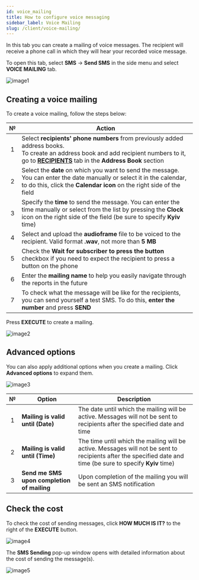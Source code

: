 ```yaml
---
id: voice_mailing
title: How to configure voice messaging
sidebar_label: Voice Mailing
slug: /client/voice-mailing/
---
```


In this tab you can create a mailing of voice messages. The recipient will receive a phone call in which they will hear your recorded voice message.

To open this tab, select **SMS** → **Send SMS** in the side menu and select **VOICE MAILING** tab.

![image1](/img/en/client_send_sms_voice_mailing/image1.png)

## Creating a voice mailing

To create a voice mailing, follow the steps below:

|  №  | Action |
| :-: | ------ |
| 1 | Select **recipients' phone numbers** from previously added address books. <br/> To create an address book and add recipient numbers to it, go to [**RECIPIENTS**](../address_book/recipients.md) tab in the **Address Book** section |
| 2 | Select the **date** on which you want to send the message. You can enter the date manually or select it in the calendar, to do this, click the **Calendar icon** on the right side of the field |
| 3 | Specify the **time** to send the message. You can enter the time manually or select from the list by pressing the **Clock** icon on the right side of the field (be sure to specify **Kyiv** time) |
| 4 | Select and upload the **audioframe** file to be voiced to the recipient. Valid format **.wav**, not more than **5 MB** |
| 5 | Check the **Wait for subscriber to press the button** checkbox if you need to expect the recipient to press a button on the phone |
| 6 | Enter the **mailing name** to help you easily navigate through the reports in the future |
| 7 | To check what the message will be like for the recipients, you can send yourself a test SMS. To do this, **enter the number** and press **SEND** |

Press **EXECUTE** to create a mailing.

![image2](/img/en/client_send_sms_voice_mailing/image2.png)

## Advanced options

You can also apply additional options when you create a mailing. Click **Advanced options** to expand them.

![image3](/img/en/client_send_sms_voice_mailing/image3.png)

|  №  | Option | Description |
| :-: | ------ | ----------- |
| 1 | **Mailing is valid until (Date)** | The date until which the mailing will be active. Messages will not be sent to recipients after the specified date and time |
| 2 | **Mailing is valid until (Time)** | The time until which the mailing will be active. Messages will not be sent to recipients after the specified date and time (be sure to specify **Kyiv** time) |
| 3 | **Send me SMS upon completion of mailing** | Upon completion of the mailing you will be sent an SMS notification |

## Check the cost

To check the cost of sending messages, click **HOW MUCH IS IT?** to the right of the **EXECUTE** button.

![image4](/img/en/client_send_sms_voice_mailing/image4.png)

The **SMS Sending** pop-up window opens with detailed information about the cost of sending the message(s).

![image5](/img/en/client_send_sms_voice_mailing/image5.png)
